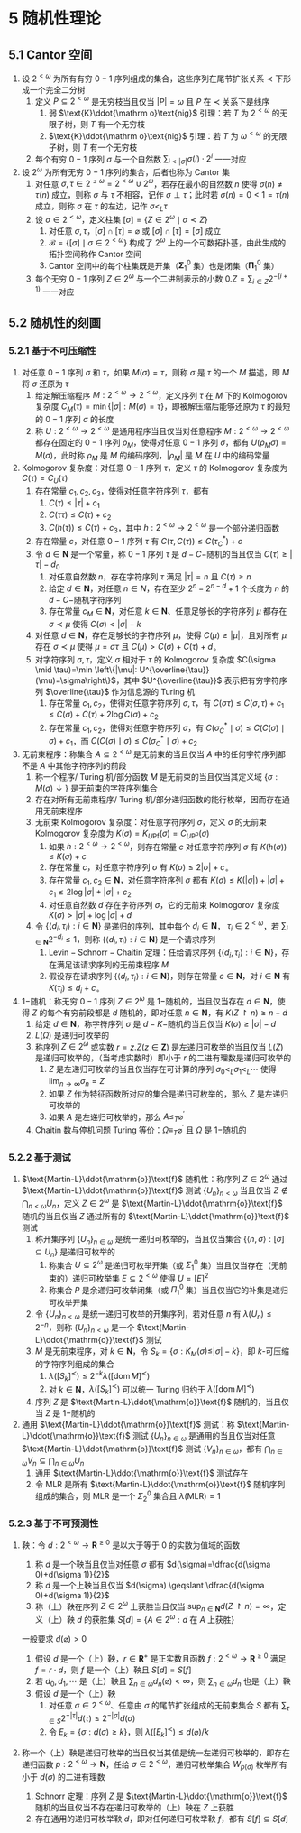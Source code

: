 # 5 随机性理论

## 5.1 Cantor 空间
1. 设 $2^{<\omega}$ 为所有有穷 $0-1$ 序列组成的集合，这些序列在尾节扩张关系 $\prec$ 下形成一个完全二分树
    1. 定义 $P \subseteq 2^{<\omega}$ 是无穷枝当且仅当 $|P|=\omega$ 且 $P$ 在 $\prec$ 关系下是线序
        1. 弱 $\text{K}\ddot{\mathrm o}\text{nig}$ 引理：若 $T$ 为 $2^{<\omega}$ 的无限子树，则 $T$ 有一个无穷枝
        2. $\text{K}\ddot{\mathrm o}\text{nig}$ 引理：若 $T$ 为 $\omega^{<\omega}$ 的无限子树，则 $T$ 有一个无穷枝
    2. 每个有穷 $0-1$ 序列 $\sigma$ 与一个自然数 ${\displaystyle \sum_{i<|\sigma|} \sigma(i) \cdot 2^{i}}$ 一一对应
2. 设 $2^{\omega}$ 为所有无穷 $0-1$ 序列的集合，后者也称为 $\text{Cantor}$ 集
    1. 对任意 $\sigma, \tau \in 2^{\leqslant \omega}=2^{<\omega} \cup 2^{\omega}$，若存在最小的自然数 $n$ 使得 $\sigma(n) \neq \tau(n)$ 成立，则称 $\sigma$ 与 $\tau$ 不相容，记作 $\sigma \perp \tau$；此时若 $\sigma(n)=0<1=\tau(n)$ 成立，则称 $\sigma$ 在 $\tau$ 的左边，记作 $\sigma<_{L} \tau$
    2. 设 $\sigma \in 2^{<\omega}$，定义柱集 $[\sigma]= \left\{Z \in 2^{\omega} \mid \sigma \prec Z\right\}$
        1. 对任意 $\sigma, \tau$，$[\sigma] \cap[\tau]=\varnothing$ 或 $[\sigma] \cap[\tau]=[\sigma]$ 成立
        2. $\mathcal{B}=\left\{[\sigma] \mid \sigma \in 2^{<\omega}\right\}$ 构成了 $2^{\omega}$ 上的一个可数拓扑基，由此生成的拓扑空间称作 $\text{Cantor}$ 空间
        3. $\text{Cantor}$ 空间中的每个柱集既是开集（$\mathbf{\Sigma}_{1}^{0}$ 集）也是闭集（$\mathbf{\Pi}_{1}^{0}$ 集）
    3. 每个无穷 $0-1$ 序列 $Z \in 2^{\omega}$ 与一个二进制表示的小数 ${\displaystyle 0.Z=\sum_{i \in Z} 2^{-(i+1)}}$ 一一对应

## 5.2 随机性的刻画
### 5.2.1 基于不可压缩性
1. 对任意 $0-1$ 序列 $\sigma$ 和 $\tau$，如果 $M(\sigma)=\tau$，则称 $\sigma$ 是 $\tau$ 的一个 $M$ 描述，即 $M$ 将 $\sigma$ 还原为 $\tau$
    1. 给定解压缩程序 $M: 2^{<\omega} \rightarrow 2^{<\omega}$，定义序列 $\tau$ 在 $M$ 下的 $\text{Kolmogorov}$ 复杂度 $C_{M}(\tau)=\min \{|\sigma|: M(\sigma)=\tau\}$，即被解压缩后能够还原为 $\tau$ 的最短的 $0-1$ 序列 $\sigma$ 的长度
    2. 称 $U: 2^{<\omega} \rightarrow 2^{<\omega}$ 是通用程序当且仅当对任意程序 $M: 2^{<\omega} \rightarrow 2^{<\omega}$ 都存在固定的 $0-1$ 序列 $\rho_{M}$，使得对任意 $0-1$ 序列 $\sigma$，都有 $U\left(\rho_{M} \sigma\right)=M(\sigma)$，此时称 $\rho_{M}$ 是 $M$ 的编码序列，$\left|\rho_{M}\right|$ 是 $M$ 在 $U$ 中的编码常量
2. $\text{Kolmogorov}$ 复杂度：对任意 $0-1$ 序列 $\tau$，定义 $\tau$ 的 $\text{Kolmogorov}$ 复杂度为 $C(\tau)=C_{U}(\tau)$
    1. 存在常量 $c_{1}, c_{2}, c_{3}$，使得对任意字符序列 $\tau$，都有
        1. $C(\tau) \leqslant|\tau|+c_{1}$
        2. $C(\tau \tau) \leqslant C(\tau)+c_{2}$
        3. $C(h(\tau)) \leqslant C(\tau)+c_{3}$，其中 $h: 2^{<\omega} \rightarrow 2^{<\omega}$ 是一个部分递归函数
    2. 存在常量 $c$，对任意 $0-1$ 序列 $\tau$ 有 $C(\tau, C(\tau)) \leqslant C\left(\tau_{C}^{*}\right)+c$
    3. 令 $d \in \mathbf{N}$ 是一个常量，称 $0-1$ 序列 $\tau$ 是 $d-C-$随机的当且仅当 $C(\tau) \geqslant|\tau|-d_{0}$
        1. 对任意自然数 $n$，存在字符序列 $\tau$ 满足 $|\tau|=n$ 且 $C(\tau) \geqslant n$
        2. 给定 $d \in \mathbf{N}$，对任意 $n \in N$，存在至少 $2^{n}-2^{n-d}+1$ 个长度为 $n$ 的 $d-C-$随机字符序列
        3. 存在常量 $c_{M} \in \mathbf{N}$，对任意 $k \in \mathbf{N}$、任意足够长的字符序列 $\mu$ 都存在 $\sigma \prec \mu$ 使得 $C(\sigma)<|\sigma|-k$
    4. 对任意 $d \in \mathbf{N}$，存在足够长的字符序列 $\mu$，使得 $C(\mu) \geqslant|\mu|$，且对所有 $\mu$ 存在 $\sigma \prec \mu$ 使得 $\mu=\sigma \tau$ 且 $C(\mu)>C(\sigma)+C(\tau)+d_{\circ}$
    5. 对字符序列 $\sigma, \tau$，定义 $\sigma$ 相对于 $\tau$ 的 $\text{Kolmogorov}$ 复杂度 $C(\sigma \mid \tau)=\min \left\{|\mu|: U^{\overline{\tau}}(\mu)=\sigma\right\}$，其中 $U^{\overline{\tau}}$ 表示把有穷字符序列 $\overline{\tau}$ 作为信息源的 $\text{Turing}$ 机
        1. 存在常量 $c_{1}, c_{2}$，使得对任意字符序列 $\sigma, \tau$，有 $C(\sigma \tau) \leqslant C(\sigma, \tau)+c_{1} \leqslant C(\sigma)+C(\tau)+2 \log C(\sigma)+c_{2}$
        2. 存在常量 $c_{1}, c_{2}$，使得对任意字符序列 $\sigma$，有 $C\left(\sigma_{C}^{*} \mid \sigma\right) \leqslant C(C(\sigma) \mid \sigma)+c_{1}$，而 $C(C(\sigma) \mid \sigma) \leqslant C\left(\sigma_{C}^{*} \mid \sigma\right)+c_{2}$
3. 无前束程序：称集合 $A \subseteq 2^{<\omega}$ 是无前束的当且仅当 $A$ 中的任何字符序列都不是 $A$ 中其他字符序列的前段
    1. 称一个程序/ $\text{Turing}$ 机/部分函数 $M$ 是无前束的当且仅当其定义域 $\{\sigma: M(\sigma) \downarrow\}$ 是无前束的字符序列集合
    2. 存在对所有无前束程序/ $\text{Turing}$ 机/部分递归函数的能行枚举，因而存在通用无前束程序
    3. 无前束 $\text{Kolmogorov}$ 复杂度：对任意字符序列 $\sigma$，定义 $\sigma$ 的无前束 $\text{Kolmogorov}$ 复杂度为 $K(\sigma)=K_{U \mathrm{Pf}}(\sigma)=C_{U \mathrm{P}^{\mathrm{p}}}(\sigma)$
        1. 如果 $h: 2^{<\omega} \rightarrow 2^{<\omega}$，则存在常量 $c$ 对任意字符序列 $\sigma$ 有 $K(h(\sigma)) \leqslant K(\sigma)+c$
        2. 存在常量 $c$，对任意字符序列 $\sigma$ 有 $K(\sigma) \leqslant 2|\sigma|+c_{\circ}$
        3. 存在常量 $c_{1}, c_{2} \in \mathbf{N}$，对任意字符序列 $\sigma$ 都有 $K(\sigma) \leqslant K(|\sigma|)+|\sigma|+c_{1} \leqslant 2 \log |\sigma|+|\sigma|+c_{2}$
        4. 对任意自然数 $d$ 存在字符序列 $\sigma$，它的无前束 $\text{Kolmogorov}$ 复杂度 $K(\sigma)>|\sigma|+\log |\sigma|+d$
    4. 令 $\left\{\left\langle d_{i}, \tau_{i}\right\rangle: i \in \mathbf{N}\right\}$ 是递归的序列，其中每个 $d_{i} \in \mathbf{N}$， $\tau_{i} \in 2^{<\omega}$，若 ${\displaystyle \sum_{i \in \mathbf{N}} 2^{-d_{i}} \leqslant 1}$，则称 $\left\{\left\langle d_{i}, \tau_{i}\right\rangle: i \in \mathbf{N}\right\}$ 是一个请求序列
        1. $\text{Levin}-\text{Schnorr}-\text{Chaitin}$ 定理：任给请求序列 $\left\{\left\langle d_{i}, \tau_{i}\right\rangle: i \in \mathbf{N}\right\}$，存在满足该请求序列的无前束程序 $M$
        2. 假设存在请求序列 $\left\{\left\langle d_{i}, \tau_{i}\right\rangle: i \in \mathbf{N}\right\}$，则存在常量 $c \in \mathbf{N}$，对 $i \in \mathbf{N}$ 有 $K\left(\tau_{i}\right) \leqslant d_{i}+c_{\circ}$
4. $1-$随机：称无穷 $0-1$ 序列 $Z \in 2^{\omega}$ 是 $1-$随机的，当且仅当存在 $d \in \mathbf{N}$，使得 $Z$ 的每个有穷前段都是 $d$ 随机的，即对任意 $n \in \mathbf{N}$，有 $K(Z \upharpoonright n) \geqslant n-d$
    1. 给定 $d \in \mathbf{N}$，称字符序列 $\sigma$ 是 $d-K-$随机的当且仅当 $K(\sigma) \geqslant|\sigma|-d$
    2. $L(\Omega)$ 是递归可枚举的
    3. 称序列 $Z \in 2^{\omega}$ 或实数 $r=z.Z(z \in \mathbf{Z})$ 是左递归可枚举的当且仅当 $L(Z)$ 是递归可枚举的，（当考虑实数时）即小于 $r$ 的二进有理数是递归可枚举的
        1. $Z$ 是左递归可枚举的当且仅当存在可计算的序列 $\sigma_{0}<_{L} \sigma_{1}<_{L} \cdots$ 使得 ${\displaystyle \lim _{n \to \infty} \sigma_{n}=Z}$
        2. 如果 $Z$ 作为特征函数所对应的集合是递归可枚举的，那么 $Z$ 是左递归可枚举的
        3. 如果 $A$ 是左递归可枚举的，那么 $A \leqslant_{T} \varnothing^{\prime}$
    4. $\text{Chaitin}$ 数与停机问题 $\text{Turing}$ 等价：$\Omega \equiv_{T} \varnothing^{\prime}$ 且 $\Omega$ 是 $1-$随机的

### 5.2.2 基于测试
1. $\text{Martin-L}\ddot{\mathrm{o}}\text{f}$ 随机性：称序列 $Z \in 2^{\omega}$ 通过 $\text{Martin-L}\ddot{\mathrm{o}}\text{f}$ 测试 $\left\{U_{n}\right\}_{n<\omega}$ 当且仅当 ${\displaystyle Z \notin \bigcap_{n<\omega} U_{n}}$，定义 $Z \in 2^{\omega}$ 是 $\text{Martin-L}\ddot{\mathrm{o}}\text{f}$ 随机的当且仅当 $Z$ 通过所有的 $\text{Martin-L}\ddot{\mathrm{o}}\text{f}$ 测试
    1. 称开集序列 $\left\{U_{n}\right\}_{n \in \omega}$ 是统一递归可枚举的，当且仅当集合 $\{\langle n, \sigma\rangle: \left.[\sigma] \subseteq U_{n}\right\}$ 是递归可枚举的
        1. 称集合 $U \subseteq 2^{\omega}$ 是递归可枚举开集（或 $\Sigma_{1}^{0}$ 集）当且仅当存在（无前束的）递归可枚举集 $E \subseteq 2^{<\omega}$ 使得 $U=[E]^{2}$
        2. 称集合 $P$ 是余递归可枚举闭集（或 $\Pi_{1}^{0}$ 集）当且仅当它的补集是递归可枚举开集
    2. 令 $\left\{U_{n}\right\}_{n<\omega}$ 是统一递归可枚举的开集序列，若对任意 $n$ 有 $\lambda\left(U_{n}\right) \leqslant 2^{-n}$，则称 $\left\{U_{n}\right\}_{n<\omega}$ 是一个 $\text{Martin-L}\ddot{\mathrm{o}}\text{f}$ 测试
    3. $M$ 是无前束程序，对 $k \in \mathbf{N}$，令 $S_{k}=\left\{\sigma: K_{M}(\sigma) \leqslant\right. |\sigma|-k\}$，即 $k$-可压缩的字符序列组成的集合
        1. $\lambda\left(\left[S_{k}\right]^{\prec}\right) \leqslant 2^{-k} \lambda\left([\operatorname{dom} M]^{\prec}\right)$
        2. 对 $k \in \mathbf{N}$，$\lambda\left(\left[S_{k}\right]^{\prec}\right)$ 可以统一 $\text{Turing}$ 归约于 $\lambda\left([\operatorname{dom} M]^{\prec}\right)$
    4. 序列 $Z$ 是 $\text{Martin-L}\ddot{\mathrm{o}}\text{f}$ 随机的，当且仅当 $Z$ 是 $1-$随机的
2. 通用 $\text{Martin-L}\ddot{\mathrm{o}}\text{f}$ 测试：称 $\text{Martin-L}\ddot{\mathrm{o}}\text{f}$ 测试 $\left\{U_{n}\right\}_{n \in \omega}$ 是通用的当且仅当对任意 $\text{Martin-L}\ddot{\mathrm{o}}\text{f}$ 测试 $\left\{V_{n}\right\}_{n \in \omega}$，都有 ${\displaystyle \bigcap_{n \in \omega} V_{n} \subseteq \bigcap_{n \in \omega} U_{n}}$
    1. 通用 $\text{Martin-L}\ddot{\mathrm{o}}\text{f}$ 测试存在
    2. 令 $\mathrm{MLR}$ 是所有 $\text{Martin-L}\ddot{\mathrm{o}}\text{f}$ 随机序列组成的集合，则 $\mathrm{MLR}$ 是一个 $\Sigma_{2}^{0}$ 集合且 $\lambda(\mathrm{MLR})=1$

### 5.2.3 基于不可预测性
1. 鞅：令 $d: 2^{<\omega} \rightarrow \mathbf{R}^{\geqslant 0}$ 是以大于等于 $0$ 的实数为值域的函数
    1. 称 $d$ 是一个鞅当且仅当对任意 $\sigma$ 都有 $d(\sigma)=\dfrac{d(\sigma 0)+d(\sigma 1)}{2}$
    2. 称 $d$ 是一个上鞅当且仅当 $d(\sigma) \geqslant \dfrac{d(\sigma 0)+d(\sigma 1)}{2}$
    3. 称（上）鞅在序列 $Z \in 2^{\omega}$ 上获胜当且仅当 ${\displaystyle \sup _{n \in \mathbf{N}} d(Z \upharpoonright n)=\infty}$，定义（上）鞅 $d$ 的获胜集 $S[d]=\left\{A \in 2^{\omega}: d \textsf{ 在 } A \textsf{ 上获胜}\right\}$

    一般要求 $d(\varnothing)>0$

    1. 假设 $d$ 是一个（上）鞅，$r \in \mathbf{R}^{+}$ 是正实数且函数 $f: 2^{<\omega} \rightarrow \mathbf{R}^{\geqslant 0}$ 满足 $f=r \cdot d$，则 $f$ 是一个（上）鞅且 $S[d]=S[f]$
    2. 若 $d_{0}, d_{1}, \cdots$ 是（上）鞅且 ${\displaystyle \sum_{n \in \omega} d_{n}(\varnothing)<\infty}$，则 ${\displaystyle \sum_{n \in \omega} d_{n}}$ 也是（上）鞅
    3. 假设 $d$ 是一个（上）鞅
        1. 对任意 $\sigma \in 2^{<\omega}$、任意由 $\sigma$ 的尾节扩张组成的无前束集合 $S$ 都有 ${\displaystyle \sum_{\tau \in S} 2^{-|\tau|} d(\tau) \leqslant 2^{-|\sigma|} d(\sigma)}$
        2. 令 $E_{k}=\{\sigma: d(\sigma) \geqslant k\}$，则 $\lambda\left(\left[E_{k}\right]^{\prec}\right) \leqslant d(\varnothing) / k$

2. 称一个（上）鞅是递归可枚举的当且仅当其值是统一左递归可枚举的，即存在递归函数 $p: 2^{<\omega} \rightarrow \mathbf{N}$，任给 $\sigma \in 2^{<\omega}$，递归可枚举集合 $W_{p(\sigma)}$ 枚举所有小于 $d(\sigma)$ 的二进有理数
    1. $\text{Schnorr}$ 定理：序列 $Z$ 是 $\text{Martin-L}\ddot{\mathrm{o}}\text{f}$ 随机的当且仅当不存在递归可枚举的（上）鞅在 $Z$ 上获胜
    2. 存在通用的递归可枚举鞅 $d$，即对任何递归可枚举鞅 $f$，都有 $S[f] \subseteq S[d]$
